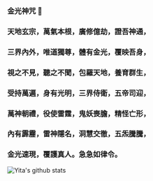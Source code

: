 ### 金光神咒 👋

### 天地玄宗，萬氣本根，廣修億劫，證吾神通，
### 三界內外，唯道獨尊，體有金光，覆映吾身，
### 視之不見，聽之不聞，包羅天地，養育群生，
### 受持萬遍，身有光明，三界侍衛，五帝司迎，
### 萬神朝禮，役使雷霆，鬼妖喪膽，精怪亡形，
### 內有霹靂，雷神隱名，洞慧交徹，五炁騰騰，
### 金光速現，覆護真人。急急如律令。

![Yita's github stats](https://github-readme-stats.vercel.app/api?username=Yita55&show_icons=true&theme=radical)

<!--
**Yita55/Yita55** is a ✨ _special_ ✨ repository because its `README.md` (this file) appears on your GitHub profile.

Here are some ideas to get you started:

- 🔭 I’m currently working on ...
- 🌱 I’m currently learning ...
- 👯 I’m looking to collaborate on ...
- 🤔 I’m looking for help with ...
- 💬 Ask me about ...
- 📫 How to reach me: ...
- 😄 Pronouns: ...
- ⚡ Fun fact: ...
-->
